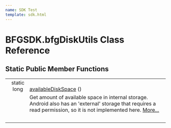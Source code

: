 ```yaml
---
name: SDK Test
template: sdk.html
---
```


# BFGSDK.bfgDiskUtils Class Reference

## Static Public Member Functions

<table class="memberdecls">
  <tr class="memitem:af0e78846a4941a818db2b629aa7eb24e">
    <td class="memItemLeft" align="right" valign="top">static long&#160;</td>
    <td class="memItemRight" valign="bottom"><a class="el" href="class_b_f_g_s_d_k_1_1bfg_disk_utils.html#af0e78846a4941a818db2b629aa7eb24e">availableDiskSpace</a> ()</td>
  </tr>
  <tr class="memdesc:af0e78846a4941a818db2b629aa7eb24e">
    <td class="mdescLeft">&#160;</td>
    <td class="mdescRight">Get amount of available space in internal storage. Android also has an 'external' storage that requires a read permission, so it is not implemented here. <a href="class_b_f_g_s_d_k_1_1bfg_disk_utils.html#af0e78846a4941a818db2b629aa7eb24e">More...</a><br /></td>
  </tr>
  <tr class="separator:af0e78846a4941a818db2b629aa7eb24e">
    <td class="memSeparator" colspan="2">&#160;</td>
  </tr>
</table>
